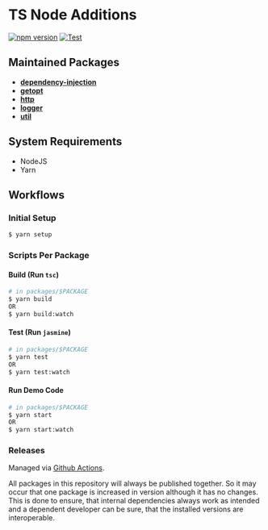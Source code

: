 # TS Node Additions

[![npm version](https://badge.fury.io/js/%40hacker-und-koch%2Fdi.svg)](https://badge.fury.io/js/%40hacker-und-koch%2Fdi)
[![Test](https://github.com/hacker-und-koch/ts-node-additions/actions/workflows/test.yml/badge.svg)](https://github.com/hacker-und-koch/ts-node-additions/actions/workflows/test.yml)

## Maintained Packages

* **[dependency-injection](./packages/di)**
* **[getopt](./packages/getopt)**
* **[http](./packages/http)**
* **[logger](./packages/logger)**
* **[util](./packages/util)**

## System Requirements
* NodeJS
* Yarn

## Workflows
### Initial Setup
```bash
$ yarn setup
```

### Scripts Per Package
#### Build (Run `tsc`)
```bash
# in packages/$PACKAGE
$ yarn build
OR
$ yarn build:watch
```
#### Test (Run `jasmine`)
```bash
# in packages/$PACKAGE
$ yarn test
OR
$ yarn test:watch
```
#### Run Demo Code
```bash
# in packages/$PACKAGE
$ yarn start
OR
$ yarn start:watch
```
### Releases
Managed via [Github Actions](./.github/workflows/release). 

All packages in this repository will always be published together. So it may occur that one package is increased in version although it has no changes. This is done to ensure, that internal dependencies always work as intended and a dependent developer can be sure, that the installed versions are interoperable.

